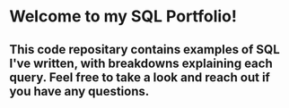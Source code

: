 # Welcome to my SQL Portfolio!
## This code repositary contains examples of SQL I've written, with breakdowns explaining each query.   Feel free to take a look and reach out if you have any questions.
